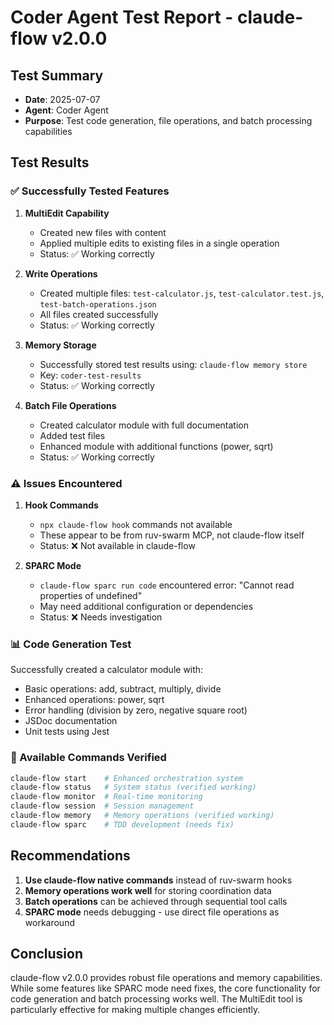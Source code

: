 # Coder Agent Test Report - claude-flow v2.0.0

## Test Summary
- **Date**: 2025-07-07
- **Agent**: Coder Agent
- **Purpose**: Test code generation, file operations, and batch processing capabilities

## Test Results

### ✅ Successfully Tested Features

1. **MultiEdit Capability**
   - Created new files with content
   - Applied multiple edits to existing files in a single operation
   - Status: ✅ Working correctly

2. **Write Operations**
   - Created multiple files: `test-calculator.js`, `test-calculator.test.js`, `test-batch-operations.json`
   - All files created successfully
   - Status: ✅ Working correctly

3. **Memory Storage**
   - Successfully stored test results using: `claude-flow memory store`
   - Key: `coder-test-results`
   - Status: ✅ Working correctly

4. **Batch File Operations**
   - Created calculator module with full documentation
   - Added test files
   - Enhanced module with additional functions (power, sqrt)
   - Status: ✅ Working correctly

### ⚠️ Issues Encountered

1. **Hook Commands**
   - `npx claude-flow hook` commands not available
   - These appear to be from ruv-swarm MCP, not claude-flow itself
   - Status: ❌ Not available in claude-flow

2. **SPARC Mode**
   - `claude-flow sparc run code` encountered error: "Cannot read properties of undefined"
   - May need additional configuration or dependencies
   - Status: ❌ Needs investigation

### 📊 Code Generation Test

Successfully created a calculator module with:
- Basic operations: add, subtract, multiply, divide
- Enhanced operations: power, sqrt
- Error handling (division by zero, negative square root)
- JSDoc documentation
- Unit tests using Jest

### 🔧 Available Commands Verified

```bash
claude-flow start    # Enhanced orchestration system
claude-flow status   # System status (verified working)
claude-flow monitor  # Real-time monitoring
claude-flow session  # Session management
claude-flow memory   # Memory operations (verified working)
claude-flow sparc    # TDD development (needs fix)
```

## Recommendations

1. **Use claude-flow native commands** instead of ruv-swarm hooks
2. **Memory operations work well** for storing coordination data
3. **Batch operations** can be achieved through sequential tool calls
4. **SPARC mode** needs debugging - use direct file operations as workaround

## Conclusion

claude-flow v2.0.0 provides robust file operations and memory capabilities. While some features like SPARC mode need fixes, the core functionality for code generation and batch processing works well. The MultiEdit tool is particularly effective for making multiple changes efficiently.